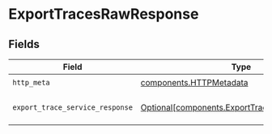 # ExportTracesRawResponse


## Fields

| Field                                                                                                    | Type                                                                                                     | Required                                                                                                 | Description                                                                                              |
| -------------------------------------------------------------------------------------------------------- | -------------------------------------------------------------------------------------------------------- | -------------------------------------------------------------------------------------------------------- | -------------------------------------------------------------------------------------------------------- |
| `http_meta`                                                                                              | [components.HTTPMetadata](../../models/components/httpmetadata.md)                                       | :heavy_check_mark:                                                                                       | N/A                                                                                                      |
| `export_trace_service_response`                                                                          | [Optional[components.ExportTraceServiceResponse]](../../models/components/exporttraceserviceresponse.md) | :heavy_minus_sign:                                                                                       | ExportTraces 200 response                                                                                |